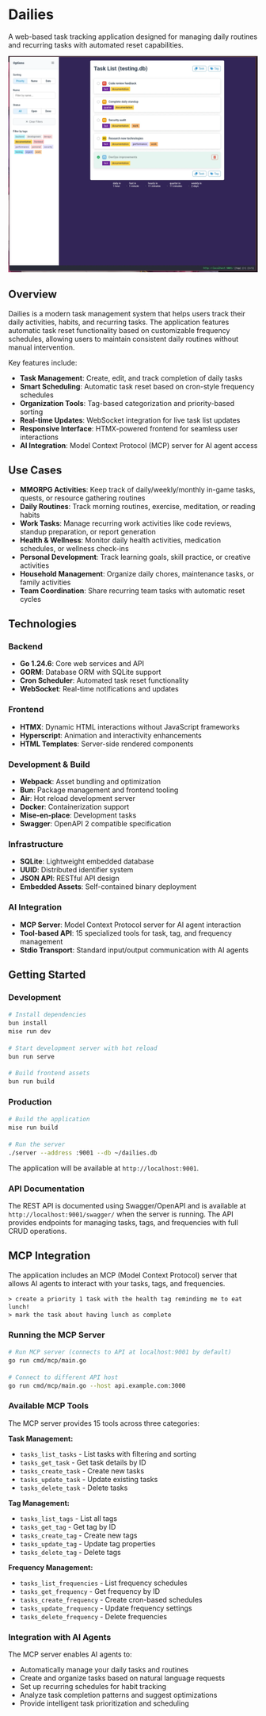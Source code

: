 # Dailies

A web-based task tracking application designed for managing daily routines and recurring tasks with automated reset capabilities.

![Dailies Screenshot](assets/screenshot.webp)

## Overview

Dailies is a modern task management system that helps users track their daily activities, habits, and recurring tasks. The application features automatic task reset functionality based on customizable frequency schedules, allowing users to maintain consistent daily routines without manual intervention.

Key features include:

- **Task Management**: Create, edit, and track completion of daily tasks
- **Smart Scheduling**: Automatic task reset based on cron-style frequency schedules
- **Organization Tools**: Tag-based categorization and priority-based sorting
- **Real-time Updates**: WebSocket integration for live task list updates
- **Responsive Interface**: HTMX-powered frontend for seamless user interactions
- **AI Integration**: Model Context Protocol (MCP) server for AI agent access

## Use Cases

- **MMORPG Activities**: Keep track of daily/weekly/monthly in-game tasks, quests, or resource gathering routines
- **Daily Routines**: Track morning routines, exercise, meditation, or reading habits
- **Work Tasks**: Manage recurring work activities like code reviews, standup preparation, or report generation
- **Health & Wellness**: Monitor daily health activities, medication schedules, or wellness check-ins
- **Personal Development**: Track learning goals, skill practice, or creative activities
- **Household Management**: Organize daily chores, maintenance tasks, or family activities
- **Team Coordination**: Share recurring team tasks with automatic reset cycles

## Technologies

### Backend

- **Go 1.24.6**: Core web services and API
- **GORM**: Database ORM with SQLite support
- **Cron Scheduler**: Automated task reset functionality
- **WebSocket**: Real-time notifications and updates

### Frontend

- **HTMX**: Dynamic HTML interactions without JavaScript frameworks
- **Hyperscript**: Animation and interactivity enhancements
- **HTML Templates**: Server-side rendered components

### Development & Build

- **Webpack**: Asset bundling and optimization
- **Bun**: Package management and frontend tooling
- **Air**: Hot reload development server
- **Docker**: Containerization support
- **Mise-en-place**: Development tasks
- **Swagger**: OpenAPI 2 compatible specification

### Infrastructure

- **SQLite**: Lightweight embedded database
- **UUID**: Distributed identifier system
- **JSON API**: RESTful API design
- **Embedded Assets**: Self-contained binary deployment

### AI Integration

- **MCP Server**: Model Context Protocol server for AI agent interaction
- **Tool-based API**: 15 specialized tools for task, tag, and frequency management
- **Stdio Transport**: Standard input/output communication with AI agents

## Getting Started

### Development

```bash
# Install dependencies
bun install
mise run dev

# Start development server with hot reload
bun run serve

# Build frontend assets
bun run build
```

### Production

```bash
# Build the application
mise run build

# Run the server
./server --address :9001 --db ~/dailies.db
```

The application will be available at `http://localhost:9001`.

### API Documentation

The REST API is documented using Swagger/OpenAPI and is available at `http://localhost:9001/swagger/` when the server is running. The API provides endpoints for managing tasks, tags, and frequencies with full CRUD operations.

## MCP Integration

The application includes an MCP (Model Context Protocol) server that allows AI agents to interact with your tasks, tags, and frequencies.

```
> create a priority 1 task with the health tag reminding me to eat lunch!
> mark the task about having lunch as complete
```

### Running the MCP Server

```bash
# Run MCP server (connects to API at localhost:9001 by default)
go run cmd/mcp/main.go

# Connect to different API host
go run cmd/mcp/main.go --host api.example.com:3000
```

### Available MCP Tools

The MCP server provides 15 tools across three categories:

**Task Management:**

- `tasks_list_tasks` - List tasks with filtering and sorting
- `tasks_get_task` - Get task details by ID
- `tasks_create_task` - Create new tasks
- `tasks_update_task` - Update existing tasks
- `tasks_delete_task` - Delete tasks

**Tag Management:**

- `tasks_list_tags` - List all tags
- `tasks_get_tag` - Get tag by ID
- `tasks_create_tag` - Create new tags
- `tasks_update_tag` - Update tag properties
- `tasks_delete_tag` - Delete tags

**Frequency Management:**

- `tasks_list_frequencies` - List frequency schedules
- `tasks_get_frequency` - Get frequency by ID
- `tasks_create_frequency` - Create cron-based schedules
- `tasks_update_frequency` - Update frequency settings
- `tasks_delete_frequency` - Delete frequencies

### Integration with AI Agents

The MCP server enables AI agents to:

- Automatically manage your daily tasks and routines
- Create and organize tasks based on natural language requests
- Set up recurring schedules for habit tracking
- Analyze task completion patterns and suggest optimizations
- Provide intelligent task prioritization and scheduling
